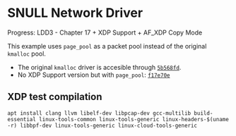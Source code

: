 # SNULL Network Driver

Progress: LDD3 - Chapter 17 + XDP Support + AF_XDP Copy Mode

This example uses `page_pool` as a packet pool instead of the original `kmalloc`
pool. 

- The original `kmalloc` driver is accesible through [`5b568fd`](https://github.com/jalalmostafa/ldd3/tree/5b568fd1a741157bb86ec5bd9de13ca6654abfa8).
- No XDP Support version but with `page_pool`: [`f17e70e`](https://github.com/jalalmostafa/ldd3/tree/f17e70e8d4d452e7ed041b67b87ba6066041475d)

## XDP test compilation

`apt install clang llvm libelf-dev libpcap-dev gcc-multilib build-essential linux-tools-common linux-tools-generic linux-headers-$(uname -r) libbpf-dev linux-tools-generic linux-cloud-tools-generic`
